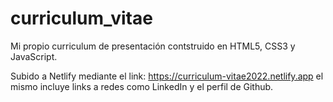 # curriculum_vitae
Mi propio curriculum de presentación contstruido en HTML5, CSS3 y JavaScript.

Subido a Netlify mediante el link: https://curriculum-vitae2022.netlify.app
el mismo incluye links a redes como LinkedIn y el perfil de Github. 
